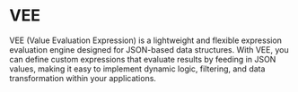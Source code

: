 # VEE

VEE (Value Evaluation Expression) is a lightweight and flexible expression
evaluation engine designed for JSON-based data structures. With VEE, you can
define custom expressions that evaluate results by feeding in JSON values,
making it easy to implement dynamic logic, filtering, and data transformation
within your applications.
